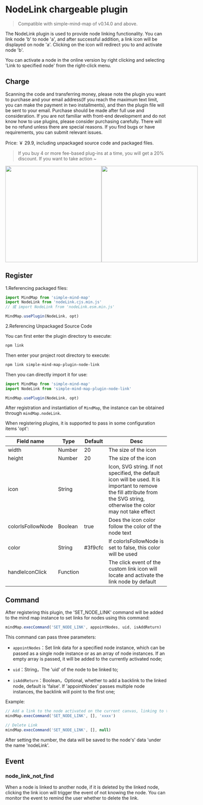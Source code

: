 # NodeLink chargeable plugin

> Compatible with simple-mind-map of v0.14.0 and above.

The NodeLink plugin is used to provide node linking functionality. You can link node 'b' to node 'a', and after successful addition, a link icon will be displayed on node 'a'. Clicking on the icon will redirect you to and activate node 'b'.

You can activate a node in the online version by right clicking and selecting 'Link to specified node' from the right-click menu.

## Charge

Scanning the code and transferring money, please note the plugin you want to purchase and your email address(If you reach the maximum text limit, you can make the payment in two installments), and then the plugin file will be sent to your email. Purchase should be made after full use and consideration. If you are not familiar with front-end development and do not know how to use plugins, please consider purchasing carefully. There will be no refund unless there are special reasons. If you find bugs or have requirements, you can submit relevant issues.

Price: ￥ 29.9, including unpackaged source code and packaged files.

> If you buy 4 or more fee-based plug-ins at a time, you will get a 20% discount. If you want to take action ~

<p style="display:flex;align-items: flex-end;">

<img src="../assets/img/alipay.jpg" style="width: 300px" />
<img src="../assets/img/wechat.jpg" style="width: 300px" />

</p>

## Register

1.Referencing packaged files:

```js
import MindMap from 'simple-mind-map'
import NodeLink from 'nodeLink.cjs.min.js'
// 或 import NodeLink from 'nodeLink.esm.min.js'

MindMap.usePlugin(NodeLink, opt)
```

2.Referencing Unpackaged Source Code

You can first enter the plugin directory to execute:

```bash
npm link
```

Then enter your project root directory to execute:

```bash
npm link simple-mind-map-plugin-node-link
```

Then you can directly import it for use:

```js
import MindMap from 'simple-mind-map'
import NodeLink from 'simple-mind-map-plugin-node-link'

MindMap.usePlugin(NodeLink, opt)
```

After registration and instantiation of `MindMap`, the instance can be obtained through `mindMap.nodeLink`.

When registering plugins, it is supported to pass in some configuration items 'opt':

| Field name | Type  | Default | Desc |
| ------- | ----- | ----- | ---- |
| width | Number | 20 | The size of the icon |
| height | Number | 20 | The size of the icon |
| icon | String |  | Icon, SVG string. If not specified, the default icon will be used. It is important to remove the fill attribute from the SVG string, otherwise the color may not take effect |
| colorIsFollowNode | Boolean | true | Does the icon color follow the color of the node text |
| color | String | #3f9cfc | If colorIsFollowNode is set to false, this color will be used |
| handleIconClick | Function |  | The click event of the custom link icon will locate and activate the link node by default |

## Command

After registering this plugin, the 'SET_NODE_LINK' command will be added to the mind map instance to set links for nodes using this command:

```js
mindMap.execCommand('SET_NODE_LINK', appointNodes, uid, isAddReturn)
```

This command can pass three parameters:

- `appointNodes`：Set link data for a specified node instance, which can be passed as a single node instance or as an array of node instances. If an empty array is passed, it will be added to the currently activated node;

- `uid`：String，The 'uid' of the node to be linked to;

- `isAddReturn`：Boolean，Optional, whether to add a backlink to the linked node, default is 'false'. If 'appointNodes' passes multiple node instances, the backlink will point to the first one;

Example:

```js
// Add a link to the node activated on the current canvas, linking to the node with UID 'xxxx'
mindMap.execCommand('SET_NODE_LINK', [], 'xxxx')

// Delete Link
mindMap.execCommand('SET_NODE_LINK', [], null)
```

After setting the number, the data will be saved to the node's' data 'under the name 'nodeLink'.

## Event

### node_link_not_find

When a node is linked to another node, if it is deleted by the linked node, clicking the link icon will trigger the event of not knowing the node. You can monitor the event to remind the user whether to delete the link.